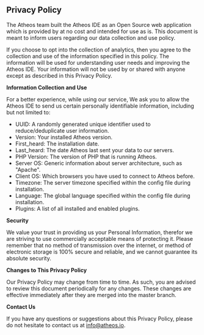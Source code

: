 ## Privacy Policy

The Atheos team built the Atheos IDE as an Open Source web application which is provided by at no cost and intended for use as is. This document is meant to inform users regarding our data collection and use policy.

If you choose to opt into the collection of analytics, then you agree to the collection and use of the information specified in this policy. The information will be used for understanding user needs and improving the Atheos IDE. Your information will not be used by or shared with anyone except as described in this Privacy Policy.

**Information Collection and Use**

For a better experience, while using our service, We ask you to allow the Atheos IDE to send us certain personally identifiable information, including but not limited to:
 * UUID: A randomly generated unique identifier used to reduce/deduplicate user information.
 * Version: Your installed Atheos version.
 * First_heard: The installation date.
 * Last_heard: The date Atheos last sent your data to our servers.
 * PHP Version: The version of PHP that is running Atheos.
 * Server OS: Generic information about server architecture, such as "Apache".
 * Client OS: Which browsers you have used to connect to Atheos before.
 * Timezone: The server timezone specified within the config file during installation.
 * Language: The global language specified within the config file during installation.
 * Plugins: A list of all installed and enabled plugins.

**Security**

We value your trust in providing us your Personal Information, therefor we are striving to use commercially acceptable means of protecting it. Please remember that no method of transmission over the internet, or method of electronic storage is 100% secure and reliable, and we cannot guarantee its absolute security.

**Changes to This Privacy Policy**

Our Privacy Policy may change from time to time. As such, you are advised to review this document periodically for any changes. These changes are effective immediately after they are merged into the master branch. 

**Contact Us**

If you have any questions or suggestions about this Privacy Policy, please do not hesitate to contact us at info@atheos.io.